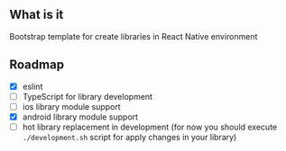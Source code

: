 What is it
----------

Bootstrap template for create libraries in React Native environment

Roadmap
--------

- [x] eslint
- [ ] TypeScript for library development
- [ ] ios library module support
- [x] android library module support
- [ ] hot library replacement in development (for now you should execute `./development.sh` script for apply changes in your library) 